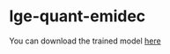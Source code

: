 # lge-quant-emidec

You can download the trained model [here](https://emckclac-my.sharepoint.com/:u:/g/personal/k1633520_kcl_ac_uk/ETSKBcbGYb1DuOEzpi8JE38BKP33PozUa-nCTNSXw-udPg?e=CqD2M6)
